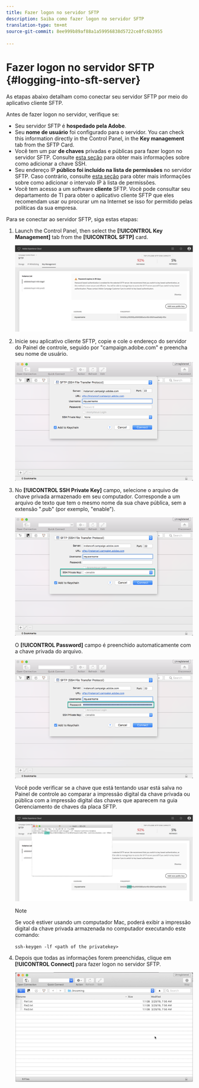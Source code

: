 ```yaml
---
title: Fazer logon no servidor SFTP
description: Saiba como fazer logon no servidor SFTP
translation-type: tm+mt
source-git-commit: 8ee999b89af88a1a59956838d5722ce8fc6b3955

---
```



# Fazer logon no servidor SFTP {#logging-into-sft-server}

As etapas abaixo detalham como conectar seu servidor SFTP por meio do aplicativo cliente SFTP.

Antes de fazer logon no servidor, verifique se:

* Seu servidor SFTP é **hospedado pela Adobe**.
* Seu **nome de usuário** foi configurado para o servidor. You can check this information directly in the Control Panel, in the **Key management** tab from the SFTP Card.
* Você tem um par **de chaves** privadas e públicas para fazer logon no servidor SFTP. Consulte [esta seção](../../sftp/using/key-management.md) para obter mais informações sobre como adicionar a chave SSH.
* Seu endereço IP **público foi incluído na lista de permissões** no servidor SFTP. Caso contrário, consulte [esta seção](../../sftp/using/ip-range-whitelisting.md) para obter mais informações sobre como adicionar o intervalo IP à lista de permissões.
* Você tem acesso a um software **cliente** SFTP. Você pode consultar seu departamento de TI para obter o aplicativo cliente SFTP que eles recomendam usar ou procurar um na Internet se isso for permitido pelas políticas da sua empresa.

Para se conectar ao servidor SFTP, siga estas etapas:

1. Launch the Control Panel, then select the **[!UICONTROL Key Management]** tab from the **[!UICONTROL SFTP]** card.

   ![](assets/fingerprintNEW2.png)

1. Inicie seu aplicativo cliente SFTP, copie e cole o endereço do servidor do Painel de controle, seguido por "campaign.adobe.com" e preencha seu nome de usuário.

   ![](assets/connect1.png)

1. No **[!UICONTROL SSH Private Key]** campo, selecione o arquivo de chave privada armazenado em seu computador. Corresponde a um arquivo de texto que tem o mesmo nome da sua chave pública, sem a extensão ".pub" (por exemplo, "enable").

   ![](assets/connect2.png)

   O **[!UICONTROL Password]** campo é preenchido automaticamente com a chave privada do arquivo.

   ![](assets/connect3.png)

   Você pode verificar se a chave que está tentando usar está salva no Painel de controle ao comparar a impressão digital da chave privada ou pública com a impressão digital das chaves que aparecem na guia Gerenciamento de chaves da placa SFTP.

   ![](assets/fingerprint3.png)

   >[!NOTE]
   >
   >Se você estiver usando um computador Mac, poderá exibir a impressão digital da chave privada armazenada no computador executando este comando:
   >
   >`ssh-keygen -lf <path of the privatekey>`

1. Depois que todas as informações forem preenchidas, clique em **[!UICONTROL Connect]** para fazer logon no servidor SFTP.

   ![](assets/sftpconnected.png)
